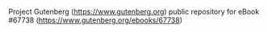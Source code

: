 Project Gutenberg (https://www.gutenberg.org) public repository for
eBook #67738 (https://www.gutenberg.org/ebooks/67738)
